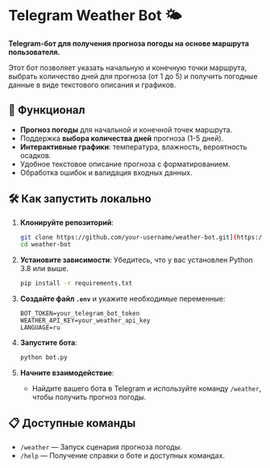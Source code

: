 
# Telegram Weather Bot 🌤️

**Telegram-бот для получения прогноза погоды на основе маршрута пользователя.**

Этот бот позволяет указать начальную и конечную точки маршрута, выбрать количество дней для прогноза (от 1 до 5) и получить погодные данные в виде текстового описания и графиков. 

## 🚀 Функционал

- **Прогноз погоды** для начальной и конечной точек маршрута.
- Поддержка **выбора количества дней** прогноза (1-5 дней).
- **Интерактивные графики**: температура, влажность, вероятность осадков.
- Удобное текстовое описание прогноза с форматированием.
- Обработка ошибок и валидация входных данных.

## 🛠️ Как запустить локально

1. **Клонируйте репозиторий**:
   ```bash
   git clone https://github.com/your-username/weather-bot.git](https://github.com/renat2006/CU_project_python_1K
   cd weather-bot
   ```

2. **Установите зависимости**:
   Убедитесь, что у вас установлен Python 3.8 или выше.
   ```bash
   pip install -r requirements.txt
   ```

3. **Создайте файл `.env`** и укажите необходимые переменные:
   ```env
   BOT_TOKEN=your_telegram_bot_token
   WEATHER_API_KEY=your_weather_api_key
   LANGUAGE=ru
   ```

4. **Запустите бота**:
   ```bash
   python bot.py
   ```

5. **Начните взаимодействие**:
   - Найдите вашего бота в Telegram и используйте команду `/weather`, чтобы получить прогноз погоды.

## 📋 Доступные команды

- `/weather` — Запуск сценария прогноза погоды.
- `/help` — Получение справки о боте и доступных командах.
